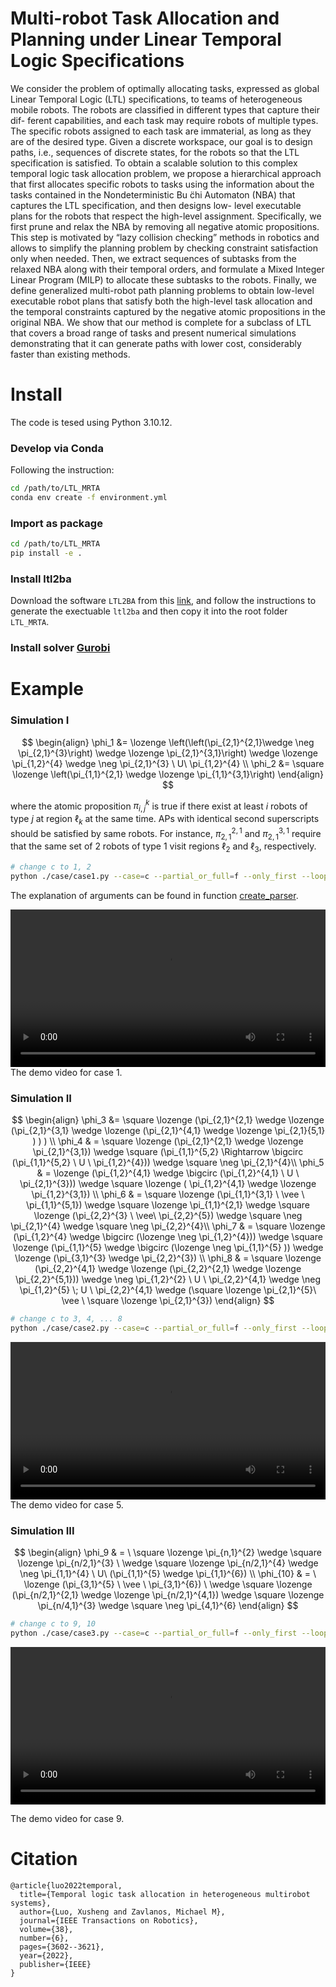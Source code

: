 # Multi-robot Task Allocation and Planning under Linear Temporal Logic Specifications
We consider the problem of optimally allocating tasks, expressed as global Linear Temporal Logic (LTL) specifications, to teams of heterogeneous mobile robots. The robots are classified in different types that capture their dif- ferent capabilities, and each task may require robots of multiple types. The specific robots assigned to each task are immaterial, as long as they are of the desired type. Given a discrete workspace, our goal is to design paths, i.e., sequences of discrete states, for the robots so that the LTL specification is satisfied. To obtain a scalable solution to this complex temporal logic task allocation problem, we propose a hierarchical approach that first allocates specific robots to tasks using the information about the tasks contained in the Nondeterministic Bu ̈chi Automaton (NBA) that captures the LTL specification, and then designs low- level executable plans for the robots that respect the high-level assignment. Specifically, we first prune and relax the NBA by removing all negative atomic propositions. This step is motivated by “lazy collision checking” methods in robotics and allows to simplify the planning problem by checking constraint satisfaction only when needed. Then, we extract sequences of subtasks from the relaxed NBA along with their temporal orders, and formulate a Mixed Integer Linear Program (MILP) to allocate these subtasks to the robots. Finally, we define generalized multi-robot path planning problems to obtain low-level executable robot plans that satisfy both the high-level task allocation and the temporal constraints captured by the negative atomic propositions in the original NBA. We show that our method is complete for a subclass of LTL that covers a broad range of tasks and present numerical simulations demonstrating that it can generate paths with lower cost, considerably faster than existing methods.

# Install
 The code is tesed using Python 3.10.12.
### Develop via Conda
 Following the instruction:
```bash
cd /path/to/LTL_MRTA
conda env create -f environment.yml
```
### Import as package
```bash
cd /path/to/LTL_MRTA
pip install -e .
```
### Install ltl2ba
Download the software `LTL2BA` from this [link](http://www.lsv.fr/~gastin/ltl2ba/index.php), and follow the instructions to generate the exectuable `ltl2ba` and then copy it into the root folder `LTL_MRTA`.
### Install solver [Gurobi](https://www.gurobi.com)
# Example

### Simulation I
$$
\begin{align}
\phi_1 &= \lozenge \left(\left(\pi_{2,1}^{2,1}\wedge \neg \pi_{2,1}^{3}\right) \wedge  \lozenge \pi_{2,1}^{3,1}\right)  \wedge \lozenge \pi_{1,2}^{4} \wedge \neg \pi_{2,1}^{3} \ U\  \pi_{1,2}^{4} \\
\phi_2 &= \square \lozenge \left(\pi_{1,1}^{2,1} \wedge \lozenge \pi_{1,1}^{3,1}\right)
\end{align}
$$

where the atomic proposition $\pi_{i, j}^k$ is true if there exist at least $i$ robots of type $j$ at region $\ell_k$ at the same time. APs with identical second superscripts should be satisfied by same robots. For instance, $\pi_{2,1}^{2,1}$ and $\pi_{2,1}^{3,1}$ require that the same set of 2 robots of type 1 visit regions $\ell_2$ and $\ell_3$, respectively.
```bash
# change c to 1, 2
python ./case/case1.py --case=c --partial_or_full=f --only_first --loop --vis --print
```
The explanation of arguments can be found in function [create_parser](mrta/util.py).

<video src="https://github.com/XushengLuo92/LTL_MRTA/assets/26454312/e59550d1-07da-469c-ad23-99d5d901f628" controls="controls" style="max-width: 730px; width: 100%; height: auto;">
</video>
The demo video for case 1.

### Simulation II
$$
\begin{align}
   \phi_3 &= \square \lozenge (\pi_{2,1}^{2,1} \wedge \lozenge (\pi_{2,1}^{3,1} \wedge \lozenge (\pi_{2,1}^{4,1} \wedge \lozenge \pi_{2,1}{5,1}  )   )  ) \\
   \phi_4 & = \square \lozenge (\pi_{2,1}^{2,1} \wedge \lozenge \pi_{2,1}^{3,1}) \wedge \square (\pi_{1,1}^{5,2} \Rightarrow \bigcirc (\pi_{1,1}^{5,2} \ U \  \pi_{1,2}^{4})) \wedge \square \neg \pi_{2,1}^{4}\\
   \phi_5  & = \lozenge (\pi_{1,2}^{4,1} \wedge \bigcirc (\pi_{1,2}^{4,1} \ U \  \pi_{2,1}^{3})) \wedge \square \lozenge ( \pi_{1,2}^{4,1} \wedge \lozenge \pi_{1,2}^{3,1}) \\
   \phi_6  & =  \square \lozenge (\pi_{1,1}^{3,1} \ \vee \  \pi_{1,1}^{5,1}) \wedge \square \lozenge \pi_{1,1}^{2,1}  \wedge \square \lozenge (\pi_{2,2}^{3} \ \vee\  \pi_{2,2}^{5}) \wedge \square \neg \pi_{2,1}^{4} \wedge \square \neg \pi_{2,2}^{4}\\
   \phi_7  & =  \square \lozenge (\pi_{1,2}^{4} \wedge \bigcirc (\lozenge \neg \pi_{1,2}^{4})) \wedge  \square \lozenge (\pi_{1,1}^{5} \wedge \bigcirc (\lozenge \neg \pi_{1,1}^{5} )) \wedge  \lozenge  (\pi_{3,1}^{3} \wedge \pi_{2,2}^{3}) \\
   \phi_8 & = \square \lozenge  (\pi_{2,2}^{4,1} \wedge \lozenge (\pi_{2,2}^{2,1} \wedge \lozenge \pi_{2,2}^{5,1}))  \wedge  \neg \pi_{1,2}^{2} \ U \  \pi_{2,2}^{4,1} \wedge \neg \pi_{1,2}^{5} \; U \  \pi_{2,2}^{4,1} \wedge (\square \lozenge \pi_{2,1}^{5}\  \vee \  \square \lozenge \pi_{2,1}^{3})
 \end{align}
$$
```bash
# change c to 3, 4, ... 8
python ./case/case2.py --case=c --partial_or_full=f --only_first --loop --vis --print
```
<video src="https://github.com/XushengLuo92/LTL_MRTA/assets/26454312/26ffb258-fbfe-4068-8f02-5945a6d91f05" controls="controls" style="max-width: 730px; width: 100%; height: auto;">
</video>
The demo video for case 5.


### Simulation III
$$
\begin{align}
     \phi_9 & = \   \square \lozenge \pi_{n,1}^{2} \wedge   \square \lozenge \pi_{n/2,1}^{3} \ \wedge \square \lozenge \pi_{n/2,1}^{4} \wedge \neg \pi_{1,1}^{4} \ U\  (\pi_{1,1}^{5} \wedge \pi_{1,1}^{6}) \\
    \phi_{10} & = \  \lozenge (\pi_{3,1}^{5} \ \vee \  \pi_{3,1}^{6}) \ \wedge   \square \lozenge (\pi_{n/2,1}^{2,1} \wedge \lozenge \pi_{n/2,1}^{4,1}) \wedge  \square \lozenge \pi_{n/4,1}^{3} \wedge \square \neg \pi_{4,1}^{6}
\end{align}
$$
```bash
# change c to 9, 10
python ./case/case3.py --case=c --partial_or_full=f --only_first --loop --vis --print --robot=2 
```
<video src="https://github.com/XushengLuo92/LTL_MRTA/assets/26454312/2fd62cb9-0e03-4cc3-8c7c-b0a2d0c6fab7" controls="controls" style="max-width: 730px; width: 100%; height: auto;">
</video>

The demo video for case 9.

# Citation
```
@article{luo2022temporal,
  title={Temporal logic task allocation in heterogeneous multirobot systems},
  author={Luo, Xusheng and Zavlanos, Michael M},
  journal={IEEE Transactions on Robotics},
  volume={38},
  number={6},
  pages={3602--3621},
  year={2022},
  publisher={IEEE}
}
```
